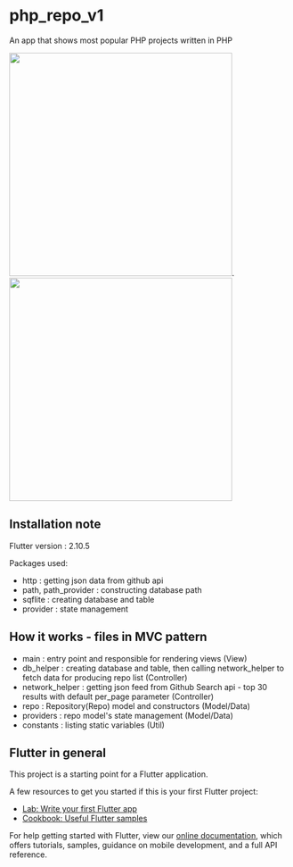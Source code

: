 # php_repo_v1

An app that shows most popular PHP projects written in PHP 

<img src="https://user-images.githubusercontent.com/92888762/180819188-1b7b9e4e-05f9-42e4-886d-348adb9a656e.PNG" width="400" />.   <img src="https://user-images.githubusercontent.com/92888762/180819216-e04908d7-f235-4569-a408-0584ff13d8bc.PNG" width="400" />

## Installation note

Flutter version : 2.10.5

Packages used:
 - http : getting json data from github api
 - path, path_provider : constructing database path
 - sqflite : creating database and table
 - provider : state management


## How it works - files in MVC pattern

- main : entry point and responsible for rendering views (View)
- db_helper : creating database and table, then calling network_helper to fetch data for producing repo list (Controller)
- network_helper : getting json feed from Github Search api - top 30 results with default per_page parameter (Controller)
- repo : Repository(Repo) model and constructors (Model/Data)
- providers : repo model's state management (Model/Data)
- constants : listing static variables (Util)


## Flutter in general

This project is a starting point for a Flutter application.

A few resources to get you started if this is your first Flutter project:

- [Lab: Write your first Flutter app](https://flutter.dev/docs/get-started/codelab)
- [Cookbook: Useful Flutter samples](https://flutter.dev/docs/cookbook)

For help getting started with Flutter, view our
[online documentation](https://flutter.dev/docs), which offers tutorials,
samples, guidance on mobile development, and a full API reference.
